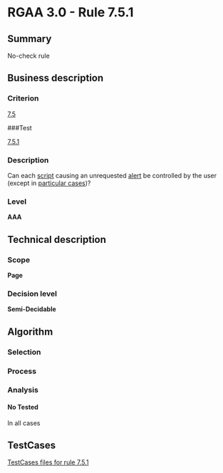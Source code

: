 # RGAA 3.0 -  Rule 7.5.1

## Summary

No-check rule

## Business description

### Criterion

[7.5](http://disic.github.io/rgaa_referentiel_en/RGAA3.0_Criteria_English_version_v1.html#crit-7-5)

###Test

[7.5.1](http://disic.github.io/rgaa_referentiel_en/RGAA3.0_Criteria_English_version_v1.html#test-7-5-1)

### Description
Can each <a href="http://disic.github.io/rgaa_referentiel_en/RGAA3.0_Glossary_English_version_v1.html#mScript">script</a>
    causing an unrequested <a href="http://disic.github.io/rgaa_referentiel_en/RGAA3.0_Glossary_English_version_v1.html#mAlerte">alert</a>
    be controlled by the user (except in <a title="Particular cases for criterion 7.5" href="http://disic.github.io/rgaa_referentiel_en/RGAA3.0_Particular_cases_English_version_v1.html#cpCrit7-5">particular
  cases</a>)? 


### Level

**AAA**

## Technical description

### Scope

**Page**

### Decision level

**Semi-Decidable**

## Algorithm

### Selection

### Process

### Analysis

#### No Tested 

In all cases



##  TestCases 

[TestCases files for rule 7.5.1](https://github.com/Asqatasun/Asqatasun/tree/master/rules/rules-rgaa3.0/src/test/resources/testcases/rgaa30/Rgaa30Rule070501/) 


